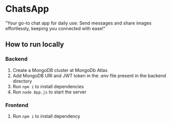 # ChatsApp

"Your go-to chat app for daily use: Send messages and share images effortlessly, keeping you connected with ease!"


## How to run locally

### Backend


1. Create a MongoDB cluster at MongoDb Atlas
2. Add MongoDB URI and JWT token in the .env file present in the backend directory
3. Run `npm i` to install dependencies
5. Run `node App.js` to start the server

### Frontend

1. Run `npm i` to install dependency


